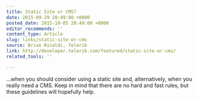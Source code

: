 ```yaml
---
title: Static Site or CMS?
date: 2015-09-29 20:49:00 +0000
posted_date: 2015-10-05 20:49:00 +0000
editor_recommends: ''
content_type: Article
slug: links/static-site-or-cms
source: Brian Rinaldi, Telerik
link: http://developer.telerik.com/featured/static-site-or-cms/
related_tools: ''

---
```

…when you should consider using a static site and, alternatively, when you really need a CMS. Keep in mind that there are no hard and fast rules, but these guidelines will hopefully help.



